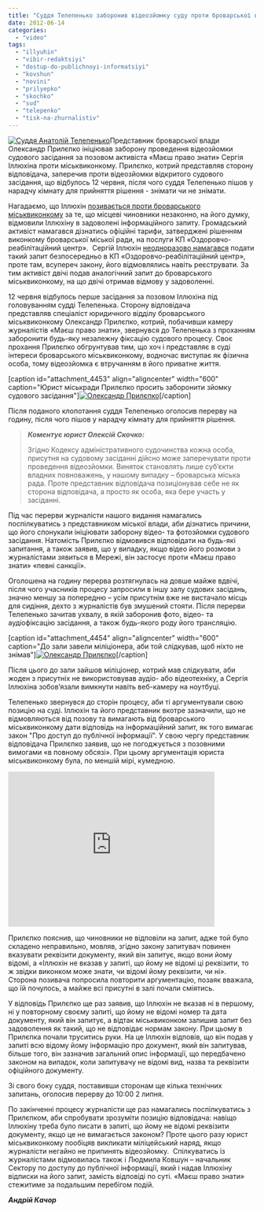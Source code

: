 ```yaml
---
title: "Суддя Телепенько заборонив відеозйомку суду проти броварської влади. ВІДЕО"
date: 2012-06-14
categories: 
  - "video"
tags: 
  - "illyuhin"
  - "vibir-redaktsiyi"
  - "dostup-do-publichnoyi-informatsiyi"
  - "kovshun"
  - "novini"
  - "prilyepko"
  - "skochko"
  - "sud"
  - "telepenko"
  - "tisk-na-zhurnalistiv"
---
```


[![](https://mpz.brovary.org/wp-content/uploads/2012/06/telep11.jpg "Суддя Анатолій Телепенько")](https://mpz.brovary.org/wp-content/uploads/2012/06/telep11.jpg)Представник броварської влади Олександр Прилєпко ініціював заборону проведення відеозйомки судового засідання за позовом активіста «Маєш право знати» Сергія Іллюхіна проти міськвиконкому. Прилєпко, котрий представляв сторону відповідача, заперечив проти відеозйомки відкритого судового засідання, що відбулось 12 червня, після чого суддя Телепенько пішов у нарадчу кімнату для прийняття рішення - знімати чи не знімати.

Нагадаємо, що Іллюхін [позивається проти броварського міськвиконкому](https://mpz.brovary.org/brovarskiy-sud-virishit-chi-zakonno-obmezhuye-miska-rada-dostup-do-publichnoyi-informatsiyi/) за те, що місцеві чиновники незаконно, на його думку, відмовили Іллюхіну в задоволені інформаційного запиту. Громадський активіст намагався дізнатись офіційні тарифи, затверджені рішенням виконкому броварської міської ради, на послуги КП «Оздоровчо-реабілітаційний центр».  Сергій Іллюхін [неодноразово намагався](https://mpz.brovary.org/rekomendovani-listi-ignoruyutsya-pos/) подати такий запит безпосередньо в КП «Оздоровчо-реабілітаційний центр», проте там, всупереч закону, його відмовлялись навіть реєструвати. За тим активіст двічі подав аналогічний запит до броварського міськвиконкому, на що двічі отримав відмову у задоволенні.

12 червня відбулось перше засідання за позовом Іллюхіна під головуванням судді Телепенька. Сторону відповідача представляв спеціаліст юридичного відділу броварського міськвиконкому Олександр Прилєпко, котрий, побачивши камеру журналістів «Маєш право знати», звернувся до Телепенька з проханням заборонити будь-яку незалежну фіксацію судового процесу. Своє прохання Прилєпко обгрунтував тим, що хоч і представляє в суді інтереси броварського міськвиконкому, водночас виступає як фізична особа, тому відеозйомка є втручанням в його приватне життя.

\[caption id="attachment\_4453" align="aligncenter" width="600" caption="Юрист міськради Прилєпко просить заборонити зйомку судового засідання"\][![](https://mpz.brovary.org/wp-content/uploads/2012/06/DSC_2337.jpg "Олександр Прилєпко")](https://mpz.brovary.org/wp-content/uploads/2012/06/DSC_2337.jpg)\[/caption\]

Після поданого клопотання суддя Телепенько оголосив перерву на годину, після чого пішов у нарадчу кімнату для прийняття рішення.

> _**Коментує юрист Олексій Скочко:**_ 
> 
> Згідно Кодексу адміністративного судочинства кожна особа, присутня на судовому засіданні дійсно може заперечувати проти проведення відеозйомки. Виняток становлять лише суб’єкти владних повноважень, у нашому випадку – броварська міська рада. Проте представник відповідача позиціонував себе не як сторона відповідача, а просто як особа, яка бере участь у засіданні.

Під час перерви журналісти нашого видання намагались поспілкуватись з представником міської влади, аби дізнатись причини, що його спонукали ініціювати заборону відео- та фотозйомки судового засідання. Натомість Прилєпко відмовився відповідати на будь-які запитання, а також заявив, що у випадку, якщо відео його розмови з журналістами зявиться в Мережі, він застосує проти «Маєш право знати» «певні санкції».

Оголошена на годину перерва розтягнулась на довше майже вдвічі, після чого учасників процесу запросили в іншу залу судових засідань, значно меншу за попередню – усім присутнім вже не вистачало місць для сидіння, дехто з журналістів був змушений стояти. Після перерви Телепенько зачитав ухвалу, в якій заборонив фото, відео- та аудіофіксацію засідання, а також будь-якого роду його трансляцію.

\[caption id="attachment\_4454" align="aligncenter" width="600" caption="До зали завели міліціонера, аби той слідкував, щоб ніхто не знімав"\][![](https://mpz.brovary.org/wp-content/uploads/2012/06/DSC_2342.jpg "Олександр Прилєпко")](https://mpz.brovary.org/wp-content/uploads/2012/06/DSC_2342.jpg)\[/caption\]

Після цього до зали зайшов міліціонер, котрий мав слідкувати, аби жоден з присутніх не використовував аудіо- або відеотехніку, а Сергія Іллюхіна зобов’язали вимкнути навіть веб-камеру на ноутбуці.

Телепенько звернувся до сторін процесу, аби ті аргументували свою позицію на суді. Іллюхін та його представник вкотре зазначили, що не відмовляються від позову та вимагають від броварського міськвиконкому дати відповідь на інформаційний запит, як того вимагає закон "Про доступ до публічної інформації". У свою чергу представник відповідача Прилєпко заявив, що не погоджується з позовними вимогами «в повному обсязі». При цьому аргументація юриста міськвиконкому була, по меншій мірі, кумедною.

<iframe src="http://www.youtube.com/embed/D7MxnCIfTAc" frameborder="0" width="420" height="315"></iframe>

Прилєпко пояснив, що чиновники не відповіли на запит, адже той було складено неправильно, мовляв, згідно закону запитувач повинен вказувати реквізити документу, який він запитує, якщо вони йому відомі, а «Іллюхін не вказав у запиті, що йому не відомі ці реквізити, то ж звідки виконком може знати, чи відомі йому реквізити, чи ні». Сторона позивача попросила повторити аргументацію, позаяк вважала, що їй почулось, а майже всі присутні в залі почали сміятись.

У відповідь Прилєпко ще раз заявив, що Іллюхін не вказав ні в першому, ні у повторному своєму запиті, що йому не відомі номер та дата документу, який він запитує, а відтак міськвиконком залишив запит без задоволення як такий, що не відповідає нормам закону. При цьому в Прилєпка почали труситись руки. На це Іллюхін відповів, що він подав у запиті всю відому йому інформацію про документ, який він запитував, більше того, він зазначив загальний опис інформації, що передбачено законом на випадок, коли запитувачу не відомі вид, назва та реквізити офіційного документу.

Зі свого боку суддя, поставивши сторонам ще кілька технічних запитань, оголосив перерву до 10:00 2 липня.

По закінченні процесу журналісти ще раз намагались поспілкуватись з Прилєпком, аби спробувати зрозуміти позицію відповідача: навіщо Іллюхіну треба було писати в запиті, що йому не відомі реквізити документу, якщо це не вимагається законом? Проте цього разу юрист міськвиконкому пообіцяв викликати міліцейський наряд, якщо журналісти негайно не припинять відеозйомку.  Спілкуватись із журналістами відмовилась також і Людмила Ковшун – начальник Сектору по доступу до публічної інформації, який і надав Іллюхіну відписки на його запит, замість відповіді по суті. «Маєш право знати» стежитиме за подальшим перебігом подій.

_**Андрій Качор**_

